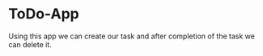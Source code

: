 # ToDo-App
Using this app we can create our task and after completion of the task we can delete it.
